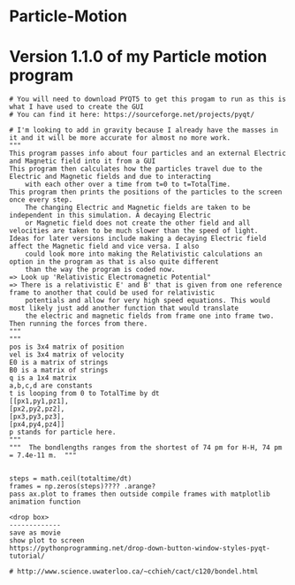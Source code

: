 # Particle-Motion
# Version 1.1.0 of my Particle motion program 

    # You will need to download PYQT5 to get this progam to run as this is what I have used to create the GUI
    # You can find it here: https://sourceforge.net/projects/pyqt/
          
    # I'm looking to add in gravity because I already have the masses in it and it will be more accurate for almost no more work.
    """
    This program passes info about four particles and an external Electric and Magnetic field into it from a GUI
    This program then calculates how the particles travel due to the Electric and Magnetic fields and due to interacting
        with each other over a time from t=0 to t=TotalTime.
    This program then prints the positions of the particles to the screen once every step.
        The changing Electric and Magnetic fields are taken to be independent in this simulation. A decaying Electric
        or Magnetic field does not create the other field and all velocities are taken to be much slower than the speed of light.
    Ideas for later versions include making a decaying Electric field affect the Magnetic field and vice versa. I also
        could look more into making the Relativistic calculations an option in the program as that is also quite different
        than the way the program is coded now.
    => Look up 'Relativistic Electromagnetic Potential"
    => There is a relativistic E' and B' that is given from one reference frame to another that could be used for relativistic
        potentials and allow for very high speed equations. This would most likely just add another function that would translate
        the electric and magnetic fields from frame one into frame two. Then running the forces from there.
    """
    """
    pos is 3x4 matrix of position
    vel is 3x4 matrix of velocity
    E0 is a matrix of strings
    B0 is a matrix of strings
    q is a 1x4 matrix
    a,b,c,d are constants
    t is looping from 0 to TotalTime by dt
    [[px1,py1,pz1],
    [px2,py2,pz2],
    [px3,py3,pz3],
    [px4,py4,pz4]]
    p stands for particle here.
    """
    """  The bondlengths ranges from the shortest of 74 pm for H-H, 74 pm = 7.4e-11 m.  """
    
    
    steps = math.ceil(totaltime/dt)
    frames = np.zeros(steps)???? .arange?
    pass ax.plot to frames then outside compile frames with matplotlib animation function
    
    <drop box>
    -------------
    save as movie
    show plot to screen
    https://pythonprogramming.net/drop-down-button-window-styles-pyqt-tutorial/
    
    # http://www.science.uwaterloo.ca/~cchieh/cact/c120/bondel.html 
